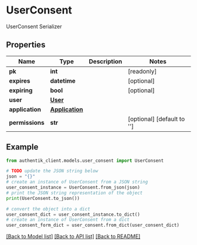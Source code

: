 # UserConsent

UserConsent Serializer

## Properties

Name | Type | Description | Notes
------------ | ------------- | ------------- | -------------
**pk** | **int** |  | [readonly] 
**expires** | **datetime** |  | [optional] 
**expiring** | **bool** |  | [optional] 
**user** | [**User**](User.md) |  | 
**application** | [**Application**](Application.md) |  | 
**permissions** | **str** |  | [optional] [default to '']

## Example

```python
from authentik_client.models.user_consent import UserConsent

# TODO update the JSON string below
json = "{}"
# create an instance of UserConsent from a JSON string
user_consent_instance = UserConsent.from_json(json)
# print the JSON string representation of the object
print(UserConsent.to_json())

# convert the object into a dict
user_consent_dict = user_consent_instance.to_dict()
# create an instance of UserConsent from a dict
user_consent_form_dict = user_consent.from_dict(user_consent_dict)
```
[[Back to Model list]](../README.md#documentation-for-models) [[Back to API list]](../README.md#documentation-for-api-endpoints) [[Back to README]](../README.md)


